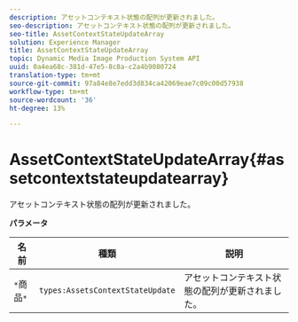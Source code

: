 ```yaml
---
description: アセットコンテキスト状態の配列が更新されました。
seo-description: アセットコンテキスト状態の配列が更新されました。
seo-title: AssetContextStateUpdateArray
solution: Experience Manager
title: AssetContextStateUpdateArray
topic: Dynamic Media Image Production System API
uuid: 0a4ea68c-381d-47e5-8c8a-c2a4b9080724
translation-type: tm+mt
source-git-commit: 97a84e8e7edd3d834ca42069eae7c09c00d57938
workflow-type: tm+mt
source-wordcount: '36'
ht-degree: 13%

---
```



# AssetContextStateUpdateArray{#assetcontextstateupdatearray}

アセットコンテキスト状態の配列が更新されました。

**パラメータ**

| 名前 | 種類 | 説明 |
|---|---|---|
| `*`商品`*` | `types:AssetsContextStateUpdate` | アセットコンテキスト状態の配列が更新されました。 |

